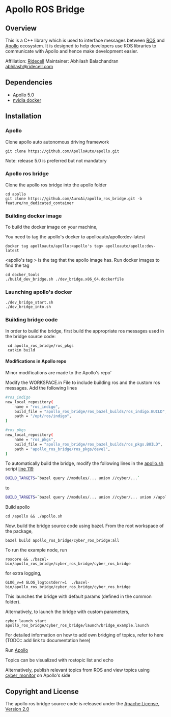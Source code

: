 # Apollo ROS Bridge


## Overview

This is a C++ library which is used to interface messages between [ROS](http://http://www.ros.org/ "ROS")  and [Apollo](https://github.com/ApolloAuto/apollo "Apollo") ecosystem. It is designed to help developers use ROS libraries to communicate with Apollo and hence make development easier. 

Affiliation:  [Ridecell](http://auro.ai/ "Ridecell")
Maintainer: Abhilash Balachandran abhilash@ridecell.com

## Dependencies

- [Apollo 5.0 ](https://github.com/ApolloAuto/apollo "Apollo")
- [nvidia docker ](https://github.com/NVIDIA/nvidia-docker "nvidia docker ")

## Installation

### Apollo
Clone apollo auto autonomous driving framework 
```
git clone https://github.com/ApolloAuto/apollo.git
```
Note: release 5.0 is preferred but not mandatory

### Apollo ros bridge
Clone the apollo ros bridge into the apollo folder
```
cd apollo
git clone https://github.com/AuroAi/apollo_ros_bridge.git -b feature/no_dedicated_container
```

### Building docker image

To build the docker image on your machine, 

You need to tag the apollo's docker to apolloauto/apollo:dev-latest

```
docker tag apolloauto/apollo:<apollo's tag> apolloauto/apollo:dev-latest
```
<apollo's tag > is the tag that the apollo image has. Run docker images to find the tag

    cd docker_tools
    ./build_dev_bridge.sh ./dev_bridge.x86_64.dockerfile

### Launching apollo's docker

```
./dev_bridge_start.sh
./dev_bridge_into.sh
```

### Building bridge code

In order to build the bridge, first build the appropriate ros messages used in the bridge source code:

     cd apollo_ros_bridge/ros_pkgs
     catkin build

#### Modifications in Apollo repo

Minor modifications are made to the Apollo's repo'

Modify the WORKSPACE.in File to include building ros and the custom ros messages. Add the following lines

```bash
#ros_indigo
new_local_repository(
    name = "ros_indigo",
    build_file = "apollo_ros_bridge/ros_bazel_builds/ros_indigo.BUILD",
    path = "/opt/ros/indigo",
)

#ros_pkgs
new_local_repository(
    name = "ros_pkgs",
    build_file = "apollo_ros_bridge/ros_bazel_builds/ros_pkgs.BUILD",
    path = "apollo_ros_bridge/ros_pkgs/devel",
)
```

To automatically build the bridge, modify the following lines in the [apollo.sh](https://github.com/ApolloAuto/apollo/blob/r5.0.0/apollo.sh "apollo.sh") script [line 119](https://github.com/ApolloAuto/apollo/blob/2e8ad6fecb323915eeb74efa05cfd1647d6c6138/apollo.sh#L119 "line 119")

```bash
BUILD_TARGETS=`bazel query //modules/... union //cyber/...`
```
to

```bash
BUILD_TARGETS=`bazel query //modules/... union //cyber/... union //apollo_ros_bridge/cyber_ros_bridge ...`
```

Build apollo
```
cd /apollo && ./apollo.sh
```

Now, build the bridge source code using bazel. From the root workspace of the package,
       
    bazel build apollo_ros_bridge/cyber_ros_bridge:all


To run the example node, run

    roscore && ./bazel-bin/apollo_ros_bridge/cyber_ros_bridge/cyber_ros_bridge

for extra logging,

    GLOG_v=4 GLOG_logtostderr=1  ./bazel-bin/apollo_ros_bridge/cyber_ros_bridge/cyber_ros_bridge

This launches the bridge with default params (defined in the common folder).

Alternatively, to launch the bridge with custom parameters,

    cyber_launch start apollo_ros_bridge/cyber_ros_bridge/launch/bridge_example.launch

For detailed information on how to add own bridging of topics, refer to here (TODO:: add link to documentation here)

Run [Apollo ](https://github.com/ApolloAuto/apollo/blob/master/docs/quickstart/apollo_3_5_quick_start.md "Apollo ")

Topics can be visualized with rostopic list and echo

Alternatively, publish relevant topics from ROS and view topics using [cyber_monitor](https://github.com/ApolloAuto/apollo/blob/master/docs/cyber/CyberRT_Developer_Tools.md "cyber_monitor") on Apollo's side

## Copyright and License

The apollo ros bridge source code is released under the [Apache License, Version 2.0](https://www.apache.org/licenses/LICENSE-2.0 "Apache License, Version 2.0")


